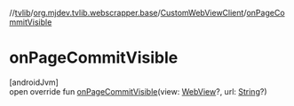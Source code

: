 //[tvlib](../../../index.md)/[org.mjdev.tvlib.webscrapper.base](../index.md)/[CustomWebViewClient](index.md)/[onPageCommitVisible](on-page-commit-visible.md)

# onPageCommitVisible

[androidJvm]\
open override fun [onPageCommitVisible](on-page-commit-visible.md)(view: [WebView](https://developer.android.com/reference/kotlin/android/webkit/WebView.html)?, url: [String](https://kotlinlang.org/api/latest/jvm/stdlib/kotlin/-string/index.html)?)
